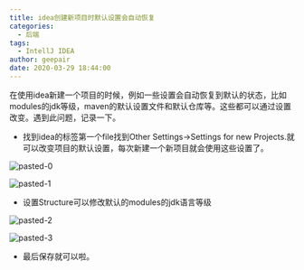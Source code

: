 ```yaml
---
title: idea创建新项目时默认设置会自动恢复
categories:
  - 后端
tags:
  - IntellJ IDEA
author: geepair
date: 2020-03-29 18:44:00
---
```


在使用idea新建一个项目的时候，例如一些设置会自动恢复到默认的状态，比如modules的jdk等级，maven的默认设置文件和默认仓库等。这些都可以通过设置改变。遇到此问题，记录一下。

<!-- more -->

- 找到idea的标签第一个file找到Other Settings->Settings for new Projects.就可以改变项目的默认设置，每次新建一个新项目就会使用这些设置了。

![pasted-0](https://cdn.jsdelivr.net/gh/geepair/PicGo/img/2021/01/06/20210106144419.png)

![pasted-1](https://cdn.jsdelivr.net/gh/geepair/PicGo/img/2021/01/06/20210106144505.png)

- 设置Structure可以修改默认的modules的jdk语言等级

![pasted-2](https://cdn.jsdelivr.net/gh/geepair/PicGo/img/2021/01/06/20210106144539.png)

![pasted-3](https://cdn.jsdelivr.net/gh/geepair/PicGo/img/2021/01/06/20210106144557.png)

- 最后保存就可以啦。